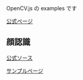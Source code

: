 OpenCV.js の examples です

[公式ページ](https://docs.opencv.org/master/d5/d10/tutorial_js_root.html)

## 顔認識
[公式ソース](https://github.com/opencv/opencv/blob/b39cd06249213220e802bb64260727711d9fc98c/samples/dnn/js_face_recognition.html)

[サンプルページ](https://ampcpmgp.github.io/weekly-report/opencv-study/face-recognition.html)
